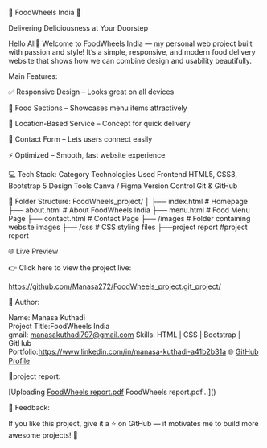 🍔 FoodWheels India 🚚

Delivering Deliciousness at Your Doorstep

Hello All👋
Welcome to FoodWheels India — my personal web project built with passion and style!
It’s a simple, responsive, and modern food delivery website that shows how we can combine design and usability beautifully.

Main Features:

✅ Responsive Design – Looks great on all devices

🍱 Food Sections – Showcases menu items attractively

📍 Location-Based Service – Concept for quick delivery

💬 Contact Form – Lets users connect easily

⚡ Optimized – Smooth, fast website experience

💻 Tech Stack:
Category	Technologies Used
Frontend	HTML5, CSS3, Bootstrap 5
Design Tools	Canva / Figma
Version Control	Git & GitHub

📁 Folder Structure:
FoodWheels_project/
│
├── index.html          # Homepage
├── about.html          # About FoodWheels India
├── menu.html           # Food Menu Page
├── contact.html        # Contact Page
├── /images             # Folder containing website images
├── /css                # CSS styling files
├──project report       #project report

🌐 Live Preview

👉 Click here to view the project live:

https://github.com/Manasa272/FoodWheels_project.git_project/

🧠 Author:

Name: Manasa Kuthadi  
Project Title:FoodWheels India  
gmail: manasakuthadi797@gmail.com
Skills: HTML | CSS | Bootstrap | GitHub  
Portfolio:https://www.linkedin.com/in/manasa-kuthadi-a41b2b31a 
🌐 [GitHub Profile](https://github.com/Manasa272)

📁project report:

[Uploading [FoodWheels report.pdf](https://github.com/user-attachments/files/23201325/FoodWheels.report.pdf)
FoodWheels report.pdf…]()


💬 Feedback:

If you like this project, give it a ⭐ on GitHub — it motivates me to build more awesome projects! 🚀



